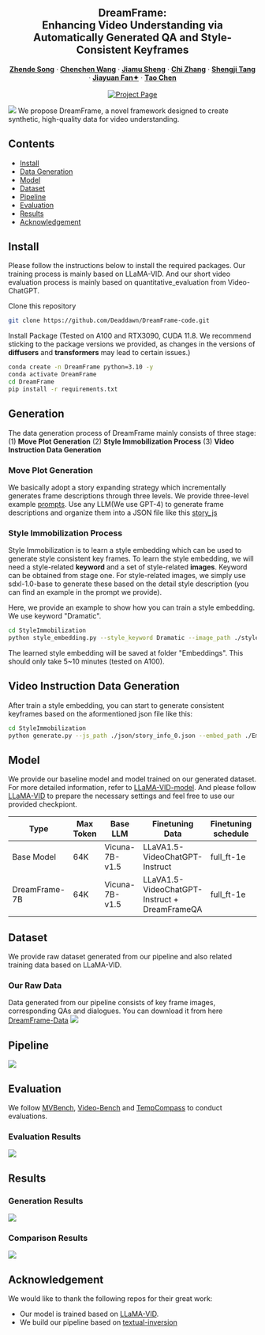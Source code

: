

<p align="center">

  <h2 align="center">DreamFrame: <br> Enhancing Video Understanding via
Automatically Generated QA and Style-Consistent Keyframes</h2>
  <p align="center">
    <a href="https://github.com/Deaddawn"><strong>Zhende Song</strong></a>
    ·
    <a href="https://github.com/doctorlightt"><strong>Chenchen Wang</strong></a>
    ·  
    <a href="https://github.com/sjmFDU"><strong>Jiamu Sheng</strong></a>
    ·
    <a href="https://icoz69.github.io/"><strong>Chi Zhang</strong></a>
    ·
    <a href="https://scholar.google.com/citations?user=K7drMDgAAAAJ&hl=en"><strong>Shengji Tang</strong></a>
    ·
    <a href="https://scholar.google.com/citations?hl=zh-CN&user=gsLd2ccAAAAJ"><strong>Jiayuan Fan✦</strong></a>
    ·
    <a href="https://eetchen.github.io/"><strong>Tao Chen</strong></a>
    <!-- <br>
    (✦ Corresponding Author )
    <br>
    From Fudan University and Tencent PCG -->
    <br>
    </br>
        <!-- <a href="https://arxiv.org/abs/2403.01422">
        <img src='https://img.shields.io/badge/arxiv-MovieLLM-b31b1b.svg' alt='Paper PDF'></a> -->
        <a href="https://deaddawn.github.io/DreamFrame/">
        <img src='https://img.shields.io/badge/Project-Website-green' alt='Project Page'></a>
  </p>
</p>




<image src="docs/fig1.png" />
We propose DreamFrame, a novel framework designed to create synthetic, high-quality data for video understanding.


<!-- ## Changelog
- __[2024.03.03]__: Release inference code, evaluation code and model weights.
- __[2024.03.13]__: Release raw data, check it out [here](https://huggingface.co/datasets/sfsdfsafsddsfsdafsa/MovieLLM-raw-data/tree/main)
- __[2024.07.02]__: All generation code will be released after the work is accepted. -->


## Contents
- [Install](#install)
- [Data Generation](#​generation)
- [Model](#model)
- [Dataset](#dataset)
- [Pipeline](#pipeline)
- [Evaluation](#evaluation)
- [Results](#results)
- [Acknowledgement](#acknowledgement)


## Install
Please follow the instructions below to install the required packages. Our training process is mainly based on LLaMA-VID. And our short video evaluation process is mainly based on quantitative_evaluation from Video-ChatGPT.

Clone this repository
```bash
git clone https://github.com/Deaddawn/DreamFrame-code.git
```

Install Package (Tested on A100 and RTX3090, CUDA 11.8. We recommend sticking to the package versions we provided, as changes in the versions of __diffusers__ and __transformers__ may lead to certain issues.)
```bash
conda create -n DreamFrame python=3.10 -y
conda activate DreamFrame
cd DreamFrame
pip install -r requirements.txt
```

## ​Generation
The data generation process of DreamFrame mainly consists of three stage: (1) __Move Plot Generation__ (2) __Style Immobilization Process__ (3) __Video Instruction Data Generation__

### Move Plot Generation
We basically adopt a story expanding strategy which incrementally generates frame descriptions through three levels. We provide three-level example [prompts](https://github.com/Deaddawn/DreamFrame-code/tree/main/prompt). Use any LLM(We use GPT-4) to generate frame descriptions and organize them into a JSON file like this [story_js](https://github.com/Deaddawn/DreamFrame-code/blob/main/json/story_info_0.json)


### Style Immobilization Process
Style Immobilization is to learn a style embedding which can be used to generate style consistent key frames. To learn the style embedding, we will need a style-related __keyword__ and a set of style-related __images__. Keyword can be obtained from stage one. For style-related images, we simply use sdxl-1.0-base to generate these based on the detail style description (you can find an example in the prompt we provide).

Here, we provide an example to show how you can train a style embedding. We use keyword "Dramatic".

```bash
cd StyleImmobilization
python style_embedding.py --style_keyword Dramatic --image_path ./style
```
The learned style embedding will be saved at folder "Embeddings". This should only take 5~10 minutes (tested on A100). 

## Video Instruction Data Generation
After train a style embedding, you can start to generate consistent keyframes based on the aformentioned json file like this:
```bash
cd StyleImmobilization
python generate.py --js_path ./json/story_info_0.json --embed_path ./Embeddings/story_0_Dramatic.pt --keyword Dramatic --save_path ./save_path
```


## Model
We provide our baseline model and model trained on our generated dataset. For more detailed information, refer to [LLaMA-VID-model](https://github.com/dvlab-research/LLaMA-VID#model). And please follow [LLaMA-VID](https://github.com/dvlab-research/LLaMA-VID) to prepare the necessary settings and feel free to use our provided checkpiont.

| Type | Max Token | Base LLM | Finetuning Data | Finetuning schedule | Download |
|----------|----------|----------|---------------|--------------------|------------------|
|Base Model|64K | Vicuna-7B-v1.5 | LLaVA1.5-VideoChatGPT-Instruct | full_ft-1e | [ckpt](https://huggingface.co/Alrightalright/DreamFrame-Related/tree/main/baseline) |
|DreamFrame-7B|64K | Vicuna-7B-v1.5 | LLaVA1.5-VideoChatGPT-Instruct + DreamFrameQA | full_ft-1e | [ckpt](https://huggingface.co/Alrightalright/DreamFrame-Related/tree/main/DreamFrame-7B) |




## Dataset
We provide raw dataset generated from our pipeline and also related training data based on LLaMA-VID.

### Our Raw Data
Data generated from our pipeline consists of key frame images, corresponding QAs and dialogues. You can download it from here [DreamFrame-Data](https://huggingface.co/datasets/Alrightalright/DreamFrame-Raw-data/tree/main)
<image src="docs/tuning_data_distribution.png" />







## Pipeline
<image src="docs/PIPELINE.png" />






## Evaluation
We follow [MVBench](https://github.com/OpenGVLab/Ask-Anything/tree/main/video_chat2), [Video-Bench](https://github.com/PKU-YuanGroup/Video-Bench) and [TempCompass](https://github.com/llyx97/TempCompass) to conduct evaluations.
### Evaluation Results
<image src="docs/res.png" />



## Results
### Generation Results
<image src="docs/res1.png" />

### Comparison Results
<image src="docs/res2.png" />





## Acknowledgement
We would like to thank the following repos for their great work:

- Our model is trained based on [LLaMA-VID](https://github.com/dvlab-research/LLaMA-VID/).
- We build our pipeline based on [textual-inversion](https://github.com/oss-roettger/XL-Textual-Inversion)

